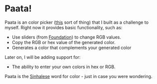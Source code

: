 Paata!
=====

Paata is an color picker ([this](http://colorpicker.com) sort of thing) that I built as a challenge to myself. 
Right now it provides basic functionality, such as: 

* Use sliders (from [Foundation](http://foundation.zurb.com)) to change RGB values.
* Copy the RGB or hex value of the generated color.
* Generates a color that complements your generated color

Later on, I will be adding support for:

* The ability to enter your own colors in hex or RGB.

Paata is the [Sinhalese](http://en.wikipedia.org/wiki/Sinhala_language) word for color - just in case you were wondering.
